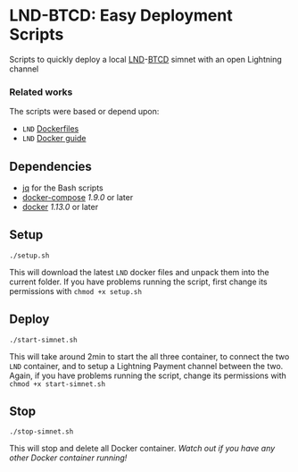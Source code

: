 # LND-BTCD: Easy Deployment Scripts
Scripts to quickly deploy a local [LND](https://github.com/lightningnetwork/lnd)-[BTCD](https://github.com/btcsuite/btcd) simnet with an open Lightning channel 

### Related works
The scripts were based or depend upon:

- `LND` [Dockerfiles](https://github.com/lightningnetwork/lnd/tree/master/docker)
- `LND` [Docker guide](https://dev.lightning.community/guides/docker/)

## Dependencies
- [jq](https://stedolan.github.io/jq/) for the Bash scripts
- [docker-compose](https://docs.docker.com/compose/install/) *1.9.0* or later
- [docker](https://docs.docker.com/install/) *1.13.0* or later

## Setup
`./setup.sh`

This will download the latest `LND` docker files and unpack them into the current folder. If you have problems running the script, first change its permissions with `chmod +x setup.sh`

## Deploy
`./start-simnet.sh`

This will take around 2min to start the all three container, to connect the two `LND` container, and to setup a Lightning Payment channel between the two. Again, if you have problems running the script, change its permissions with `chmod +x start-simnet.sh`

## Stop
`./stop-simnet.sh`

This will stop and delete all Docker container. _Watch out if you have any other Docker container running!_
